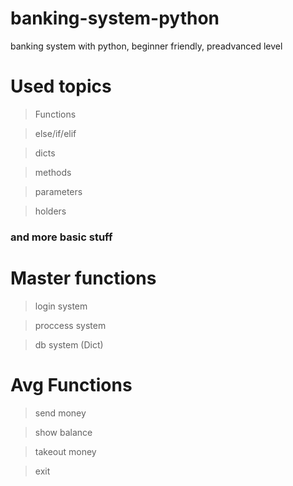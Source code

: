 # banking-system-python
banking system with python, beginner friendly, preadvanced level


<h1>Used topics</h1>

>Functions

>else/if/elif

>dicts

>methods

>parameters

>holders

### and more basic stuff

<h1>Master functions</h1>

>login system

>proccess system

>db system (Dict)




<h1>Avg Functions</h1>

>send money

>show balance

>takeout money

>exit
